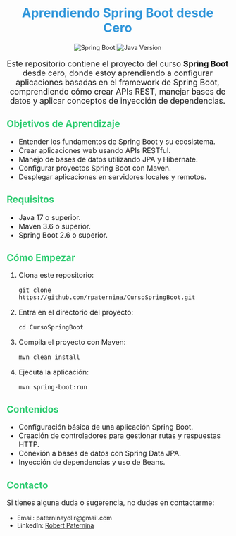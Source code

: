 <h1 style="color:#3498db;text-align:center;">Aprendiendo Spring Boot desde Cero</h1>

<p align="center">
  <img src="https://img.shields.io/badge/Spring%20Boot-Learning-green" alt="Spring Boot">
  <img src="https://img.shields.io/badge/Java-v17-orange" alt="Java Version">
</p>

<p style="text-align:center;font-size:18px;">
  Este repositorio contiene el proyecto del curso <strong>Spring Boot</strong> desde cero, 
  donde estoy aprendiendo a configurar aplicaciones basadas en el framework de Spring Boot, 
  comprendiendo cómo crear APIs REST, manejar bases de datos y aplicar conceptos de inyección de dependencias.
</p>

<h2 style="color:#2ecc71;">Objetivos de Aprendizaje</h2>
<ul style="font-size:16px;">
  <li>Entender los fundamentos de Spring Boot y su ecosistema.</li>
  <li>Crear aplicaciones web usando APIs RESTful.</li>
  <li>Manejo de bases de datos utilizando JPA y Hibernate.</li>
  <li>Configurar proyectos Spring Boot con Maven.</li>
  <li>Desplegar aplicaciones en servidores locales y remotos.</li>
</ul>

<h2 style="color:#2ecc71;">Requisitos</h2>
<ul style="font-size:16px;">
  <li>Java 17 o superior.</li>
  <li>Maven 3.6 o superior.</li>
  <li>Spring Boot 2.6 o superior.</li>
</ul>

<h2 style="color:#2ecc71;">Cómo Empezar</h2>
<ol style="font-size:16px;">
  <li>Clona este repositorio:
    <pre><code>git clone https://github.com/rpaternina/CursoSpringBoot.git</code></pre>
  </li>
  <li>Entra en el directorio del proyecto:
    <pre><code>cd CursoSpringBoot</code></pre>
  </li>
  <li>Compila el proyecto con Maven:
    <pre><code>mvn clean install</code></pre>
  </li>
  <li>Ejecuta la aplicación:
    <pre><code>mvn spring-boot:run</code></pre>
  </li>
</ol>

<h2 style="color:#2ecc71;">Contenidos</h2>
<ul style="font-size:16px;">
  <li>Configuración básica de una aplicación Spring Boot.</li>
  <li>Creación de controladores para gestionar rutas y respuestas HTTP.</li>
  <li>Conexión a bases de datos con Spring Data JPA.</li>
  <li>Inyección de dependencias y uso de Beans.</li>
</ul>

<h2 style="color:#2ecc71;">Contacto</h2>
<p style="font-size:16px;">
  Si tienes alguna duda o sugerencia, no dudes en contactarme:
  <ul>
    <li>Email: paterninayolir@gmail.com</li>
    <li>LinkedIn: <a href="https://www.linkedin.com/in/robert-paternina/" target="_blank">Robert Paternina</a></li>
  </ul>
</p>

